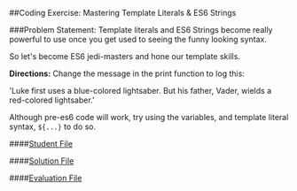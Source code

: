 ##Coding Exercise: Mastering Template Literals & ES6 Strings

###Problem Statement:
Template literals and ES6 Strings become really powerful to use once you get used to seeing the funny looking syntax.

So let's become ES6 jedi-masters and hone our template skills.

**Directions:**
Change the message in the print function to log this:

'Luke first uses a blue-colored lightsaber. But his father, Vader, wields a red-colored lightsaber.'

Although pre-es6 code will work, try using the variables, and template literal syntax, `${...}` to do so.


####[Student File](./student.js)

####[Solution File]('./solution.js')

####[Evaluation File](./evaluate.js)
